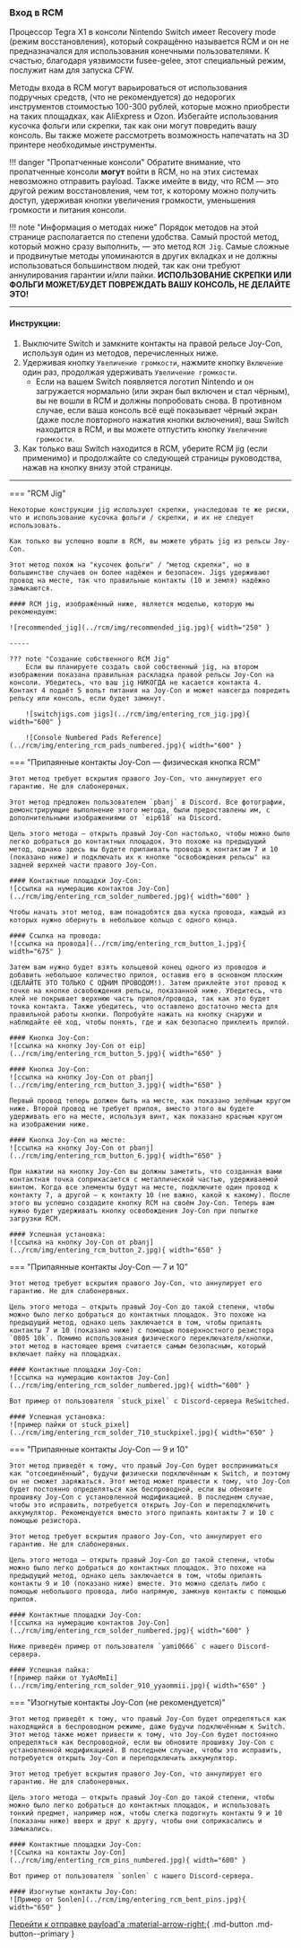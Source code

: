 ### **Вход в RCM**

Процессор Tegra X1 в консоли Nintendo Switch имеет Recovery mode (режим восстановления), который сокращённо называется RCM и он не предназначался для использования конечными пользователями. К счастью, благодаря уязвимости fusee-gelee, этот специальный режим, послужит нам для запуска CFW.

Методы входа в RCM могут варьироваться от использования подручных средств, (что не рекомендуется) до недорогих инструментов стоимостью 100-300 рублей, которые можно приобрести на таких площадках, как AliExpress и Ozon. Избегайте использования кусочка фольги или скрепки, так как они могут повредить вашу консоль. Вы также можете рассмотреть возможность напечатать на 3D принтере необходимые инструменты.

!!! danger "Пропатченные консоли"
    Обратите внимание, что пропатченные консоли **могут** войти в RCM, но на этих системах невозможно отправить payload. Также имейте в виду, что RCM — это другой режим восстановления, чем тот, к которому можно получить доступ, удерживая кнопки увеличения громкости, уменьшения громкости и питания консоли.

!!! note "Информация о методах ниже"
    Порядок методов на этой странице располагается по степени удобства. Самый простой метод, который можно сразу выполнить, — это метод `RCM Jig`. Самые сложные и продвинутые методы упоминаются в других вкладках и не должны использоваться большинством людей, так как они требуют аннулирования гарантии и/или пайки.
    **ИСПОЛЬЗОВАНИЕ СКРЕПКИ ИЛИ ФОЛЬГИ МОЖЕТ/БУДЕТ ПОВРЕЖДАТЬ ВАШУ КОНСОЛЬ, НЕ ДЕЛАЙТЕ ЭТО!**


-----

#### **Инструкции:**

1. Выключите Switch и замкните контакты на правой рельсе Joy-Con, используя один из методов, перечисленных ниже.
2. Удерживая кнопку `Увеличение громкости`, нажмите кнопку `Включение` один раз, продолжая удерживать `Увеличение громкости`.
    - Если на вашем Switch появляется логотип Nintendo и он загружается нормально (или экран был включен и стал чёрным), вы не вошли в RCM и должны попробовать снова. В противном случае, если ваша консоль всё ещё показывает чёрный экран (даже после повторного нажатия кнопки включения), ваш Switch находится в RCM, и вы можете отпустить кнопку `Увеличение громкости`.
3. Как только ваш Switch находится в RCM, уберите RCM jig (если применимо) и продолжайте со следующей страницы руководства, нажав на кнопку внизу этой страницы.


-----

=== "RCM Jig"

    Некоторые конструкции jig используют скрепки, унаследовав те же риски, что и использование кусочка фольги / скрепки, и их не следует использовать.

    Как только вы успешно вошли в RCM, вы можете убрать jig из рельсы Joy-Con.

    Этот метод похож на "кусочек фольги" / "метод скрепки", но в большинстве случаев он более надёжен и безопасен. Jigs удерживают провод на месте, так что правильные контакты (10 и земля) надёжно замыкаются.

    #### RCM jig, изображённый ниже, является моделью, которую мы рекомендуем:

    ![recommended_jig](../rcm/img/recommended_jig.jpg){ width="250" }

    -----

    ??? note "Создание собственного RCM Jig"
        Если вы планируете создать свой собственный jig, на втором изображении показана правильная раскладка правой рельсы Joy-Con на консоли. Убедитесь, что ваш jig НИКОГДА не касается контакта 4. Контакт 4 подаёт 5 вольт питания на Joy-Con и может навсегда повредить рельсу или консоль, если будет замкнут.

        ![switchjigs.com jigs](../rcm/img/entering_rcm_jig.jpg){ width="600" }

        ![Console Numbered Pads Reference](../rcm/img/entering_rcm_pads_numbered.jpg){ width="600" }



=== "Припаянные контакты Joy-Con — физическая кнопка RCM"

    Этот метод требует вскрытия правого Joy-Con, что аннулирует его гарантию. Не для слабонервных.

    Этот метод предложен пользователем `pbanj` в Discord. Все фотографии, демонстрирующие выполнение этого метода, были предоставлены им, с дополнительными изображениями от `eip618` на Discord.

    Цель этого метода — открыть правый Joy-Con настолько, чтобы можно было легко добраться до контактных площадок. Это похоже на предыдущий метод, однако здесь вы будете припаивать провода к контактам 7 и 10 (показано ниже) и подключать их к кнопке "освобождения рельсы" на задней верхней части правого Joy-Con.

    #### Контактные площадки Joy-Con:
    ![ссылка на нумерацию контактов Joy-Con](../rcm/img/entering_rcm_solder_numbered.jpg){ width="600" }

    Чтобы начать этот метод, вам понадобятся два куска провода, каждый из которых нужно обернуть в небольшое кольцо с одного конца.

    #### Ссылка на провода:
    ![ссылка на провода](../rcm/img/entering_rcm_button_1.jpg){ width="675" }

    Затем вам нужно будет взять кольцевой конец одного из проводов и добавить небольшое количество припоя, оставив его в основном плоским (ДЕЛАЙТЕ ЭТО ТОЛЬКО С ОДНИМ ПРОВОДОМ!). Затем приклейте этот провод к точке на кнопке освобождения рельсы, показанной ниже. Убедитесь, что клей не покрывает верхнюю часть припоя/провода, так как это будет точка контакта. Также убедитесь, что оставлено достаточно места для правильной работы кнопки. Попробуйте нажать на кнопку снаружи и наблюдайте её ход, чтобы понять, где и как безопасно приклеить припой.

    #### Кнопка Joy-Con:
    ![ссылка на кнопку Joy-Con от eip](../rcm/img/entering_rcm_button_5.jpg){ width="650" }

    #### Кнопка Joy-Con:
    ![ссылка на кнопку Joy-Con от pbanj](../rcm/img/entering_rcm_button_3.jpg){ width="650" }

    Первый провод теперь должен быть на месте, как показано зелёным кругом ниже. Второй провод не требует припоя, вместо этого вы будете удерживать его на месте, используя винт, как показано красным кругом на изображении ниже.

    #### Кнопка Joy-Con на месте:
    ![ссылка на кнопку Joy-Con от pbanj](../rcm/img/entering_rcm_button_6.jpg){ width="650" }

    При нажатии на кнопку Joy-Con вы должны заметить, что созданная вами контактная точка соприкасается с металлической частью, удерживаемой винтом. Когда все элементы будут на месте, подключите один провод к контакту 7, а другой — к контакту 10 (не важно, какой к какому). После этого вы успешно создадите кнопку RCM на своём Joy-Con. Теперь вам нужно будет удерживать кнопку освобождения Joy-Con при попытке загрузки RCM.

    #### Успешная установка:
    ![ссылка на кнопку Joy-Con от pbanj](../rcm/img/entering_rcm_button_2.jpg){ width="650" }




=== "Припаянные контакты Joy-Con — 7 и 10"

    Этот метод требует вскрытия правого Joy-Con, что аннулирует его гарантию. Не для слабонервных.

    Цель этого метода — открыть правый Joy-Con до такой степени, чтобы можно было легко добраться до контактных площадок. Это похоже на предыдущий метод, однако цель заключается в том, чтобы припаять контакты 7 и 10 (показано ниже) с помощью поверхностного резистора `0805 10k`. Помимо использования физического переключателя/кнопки, этот метод в настоящее время считается самым безопасным, который включает пайку на площадках.

    #### Контактные площадки Joy-Con:
    ![ссылка на нумерацию контактов Joy-Con](../rcm/img/entering_rcm_solder_numbered.jpg){ width="600" }

    Вот пример от пользователя `stuck_pixel` с Discord-сервера ReSwitched.

    #### Успешная установка:
    ![пример пайки от stuck_pixel](../rcm/img/entering_rcm_solder_710_stuckpixel.jpg){ width="650" }




=== "Припаянные контакты Joy-Con — 9 и 10"

    Этот метод приведёт к тому, что правый Joy-Con будет восприниматься как "отсоединённый", будучи физически подключённым к Switch, и поэтому он не сможет заряжаться. Этот метод может привести к тому, что Joy-Con будет постоянно определяться как беспроводной, если вы обновите прошивку Joy-Con с установленной модификацией. В последнем случае, чтобы это исправить, потребуется открыть Joy-Con и переподключить аккумулятор. Рекомендуется вместо этого припаять контакты 7 и 10 с помощью резистора.

    Этот метод требует вскрытия правого Joy-Con, что аннулирует его гарантию. Не для слабонервных.

    Цель этого метода — открыть правый Joy-Con до такой степени, чтобы можно было легко добраться до контактных площадок. Это похоже на предыдущий метод, однако цель заключается в том, чтобы припаять контакты 9 и 10 (показано ниже) вместе. Это можно сделать либо с помощью небольшого провода, либо напрямую, замкнув контакты с помощью припоя.

    #### Контактные площадки Joy-Con:
    ![ссылка на нумерацию контактов Joy-Con](../rcm/img/entering_rcm_solder_numbered.jpg){ width="600" }

    Ниже приведён пример от пользователя `yami0666` с нашего Discord-сервера.

    #### Успешная пайка:
    ![пример пайки от YyAoMmIi](../rcm/img/entering_rcm_solder_910_yyaommii.jpg){ width="650" }



=== "Изогнутые контакты Joy-Con (не рекомендуется)"

    Этот метод приведёт к тому, что правый Joy-Con будет определяться как находящийся в беспроводном режиме, даже будучи подключённым к Switch. Этот метод также может привести к тому, что Joy-Con будет постоянно определяться как беспроводной, если вы обновите прошивку Joy-Con с установленной модификацией. В последнем случае, чтобы это исправить, потребуется открыть Joy-Con и переподключить аккумулятор.

    Этот метод требует вскрытия правого Joy-Con, что аннулирует его гарантию. Не для слабонервных.

    Цель этого метода — открыть правый Joy-Con до такой степени, чтобы можно было легко добраться до контактных площадок, и использовать тонкий предмет, например нож, чтобы слегка подогнуть контакты 9 и 10 (показаны ниже) вверх и друг к другу, чтобы они соприкасались и замыкались.

    #### Контактные площадки Joy-Con:
    ![Ссылка на контакты Joy-Con](../rcm/img/enterting_rcm_pins_numbered.jpg){ width="600" }

    Вот пример от пользователя `sonlen` с нашего Discord-сервера.

    #### Изогнутые контакты Joy-Con:
    ![Пример от Sonlen](../rcm/img/entering_rcm_bent_pins.jpg){ width="650" }



[Перейти к отправке payload'a :material-arrow-right:](sending_payload.md){ .md-button .md-button--primary }
